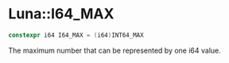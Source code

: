 # Luna::I64_MAX

```c++
constexpr i64 I64_MAX = (i64)INT64_MAX
```

The maximum number that can be represented by one i64 value. 

